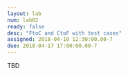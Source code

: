 ```yaml
---
layout: lab
num: lab02
ready: false
desc: "FtoC and CtoF with test cases"
assigned: 2018-04-10 12:30:00.00-7
due: 2018-04-17 17:00:00.00-7
---
```


TBD
